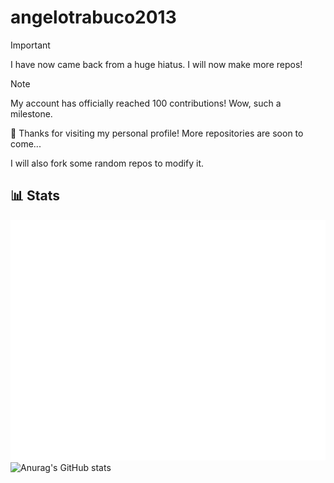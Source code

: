 # angelotrabuco2013
> [!IMPORTANT]  
> I have now came back from a huge hiatus. I will now make more repos!

> [!NOTE]  
> My account has officially reached 100 contributions! Wow, such a milestone.

👋 Thanks for visiting my personal profile! More repositories are soon to come...

I will also fork some random repos to modify it.


## 📊 Stats
![Metrics](/github-metrics.svg)
![Anurag's GitHub stats](https://github-readme-stats.vercel.app/api?username=angelotrabuco2013\&show_icons=true\&show=reviews,discussions_started,discussions_answered,prs_merged,prs_merged_percentage)
